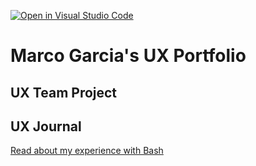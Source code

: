 [![Open in Visual Studio Code](https://classroom.github.com/assets/open-in-vscode-f059dc9a6f8d3a56e377f745f24479a46679e63a5d9fe6f495e02850cd0d8118.svg)](https://classroom.github.com/online_ide?assignment_repo_id=6804877&assignment_repo_type=AssignmentRepo)
# Marco Garcia's UX Portfolio


## UX Team Project


## UX Journal

[Read about my experience with Bash](j01/)
